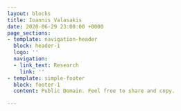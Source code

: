 ```yaml
---
layout: blocks
title: Ioannis Valasakis
date: 2020-06-29 23:00:00 +0000
page_sections:
- template: navigation-header
  block: header-1
  logo: ''
  navigation:
  - link_text: Research
    link: ''
- template: simple-footer
  block: footer-1
  content: Public Domain. Feel free to share and copy.

---
```


